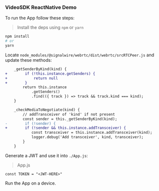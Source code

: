### VideoSDK ReactNative Demo

To run the App follow these steps:

> Install the deps using `npm` or `yarn`

```sh
npm install
# or
yarn
```

Locate `node_modules/@signalwire/webrtc/dist/webrtc/srcRTCPeer.js` and update these methods:

```diff
    _getSenderByKind(kind) {
+        if (!this.instance.getSenders) {
+            return null
+        }
        return this.instance
            .getSenders()
            .find(({ track }) => track && track.kind === kind);
    }
```

```diff
    _checkMediaToNegotiate(kind) {
        // addTransceiver of 'kind' if not present
        const sender = this._getSenderByKind(kind);
-        if (!sender) {
+        if (!sender && this.instance.addTransceiver) {
            const transceiver = this.instance.addTransceiver(kind);
            logger.debug('Add transceiver', kind, transceiver);
        }
    }
```

Generate a JWT and use it into `./App.js`:

> App.js

```
const TOKEN = "<JWT-HERE>"
```

Run the App on a device.
